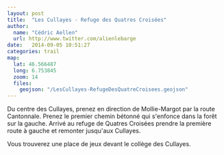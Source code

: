 ```yaml
---
layout: post
title:  "Les Cullayes - Refuge des Quatres Croisées"
author:
  name: "Cédric Aellen"
  url: http://www.twitter.com/alienlebarge
date:   2014-09-05 10:51:27
categories: trail
map:
  lat: 46.566487
  long: 6.753845
  zoom: 14
  files:
    geojson: "/LesCullayes-RefugeDesQuatreCroisees.geojson"
---
```


Du centre des Cullayes, prenez en direction de Mollie-Margot par la route Cantonnale. Prenez le premier chemin bétonné qui s'enfonce dans la forêt sur la gauche. Arrivé au refuge de Quatres Croisées prendre la première route à gauche et remonter jusqu'aux Cullayes.  

Vous trouverez une place de jeux devant le collège des Cullayes.
